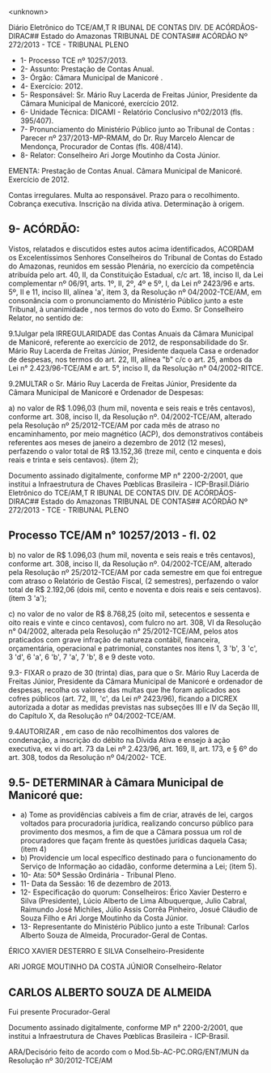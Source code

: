 &lt;unknown&gt;

Diário Eletrônico do TCE/AM,T R IBUNAL DE CONTAS DIV. DE ACÓRDÃOS-DIRAC## Estado do Amazonas TRIBUNAL DE CONTAS## ACÓRDÃO Nº 272/2013 - TCE - TRIBUNAL PLENO

- 1- Processo TCE nº 10257/2013.
- 2- Assunto: Prestação de Contas Anual.
- 3- Órgão: Câmara Municipal de Manicoré .
- 4- Exercício: 2012.
- 5-  Responsável: Sr.  Mário  Ruy  Lacerda  de  Freitas  Júnior,  Presidente  da  Câmara Municipal de Manicoré, exercício 2012.
- 6- Unidade Técnica: DICAMI - Relatório Conclusivo n°02/2013 (fls. 395/407).
- 7-  Pronunciamento  do Ministério  Público  junto  ao Tribunal  de  Contas :  Parecer  nº 237/2013-MP-RMAM, do Dr. Ruy  Marcelo  Alencar de  Mendonça, Procurador de Contas (fls. 408/414).
- 8- Relator: Conselheiro Ari Jorge Moutinho da Costa Júnior.

EMENTA: Prestação  de  Contas  Anual.  Câmara Municipal de Manicoré. Exercício de 2012.

Contas  irregulares.  Multa  ao  responsável.  Prazo para o recolhimento. Cobrança executiva. Inscrição na dívida ativa. Determinação à origem.

## 9- ACÓRDÃO:

Vistos, relatados e discutidos estes autos acima identificados,  ACORDAM os Excelentíssimos  Senhores  Conselheiros  do  Tribunal  de  Contas  do  Estado  do Amazonas, reunidos em sessão Plenária, no exercício da competência atribuída pelo art. 40, II, da Constituição Estadual, c/c art. 18, inciso II, da Lei complementar nº 06/91, arts. 1º,  II,  2º,  4º  e  5º,  I,  da  Lei  nº  2423/96  e  arts.  5º,  II  e  11,  inciso  III,  alínea  'a',  item  3,  da Resolução nº 04/2002-TCE/AM, em consonância com o pronunciamento do  Ministério Público  junto  a  este  Tribunal, à  unanimidade , nos  termos  do  voto  do  Exmo.  Sr Conselheiro Relator, no sentido de:

9.1Julgar  pela  IRREGULARIDADE das  Contas  Anuais  da  Câmara Municipal de Manicoré, referente ao exercício de 2012, de responsabilidade do Sr. Mário Ruy Lacerda de Freitas Júnior, Presidente daquela Casa e ordenador de despesas, nos termos do art. 22, III, alínea "b" c/c o art. 25, ambos da Lei n° 2.423/96-TCE/AM e art. 5°, inciso II, da Resolução n° 04/2002-RITCE.

9.2MULTAR o  Sr.  Mário  Ruy  Lacerda  de  Freitas  Júnior,  Presidente  da Câmara Municipal de Manicoré e Ordenador de Despesas:

a) no valor de R$ 1.096,03 (hum mil, noventa e seis reais e três centavos), conforme art. 308, inciso II, da Resolução  nº. 04/2002-TCE/AM,  alterado  pela Resolução nº 25/2012-TCE/AM por cada mês de atraso no encaminhamento, por meio magnético  (ACP),  dos  demonstrativos  contábeis  referentes  aos  meses  de  janeiro  a dezembro de 2012 (12 meses), perfazendo o valor total  de R$  13.152,36 (treze mil, cento e cinquenta e dois reais e trinta e seis centavos). (item 2);

Documento assinado digitalmente, conforme MP n° 2200-2/2001, que institui a Infraestrutura de Chaves Pœblicas Brasileira - ICP-Brasil.Diário Eletrônico do TCE/AM,T R IBUNAL DE CONTAS DIV. DE ACÓRDÃOS-DIRAC## Estado do Amazonas TRIBUNAL DE CONTAS## ACÓRDÃO Nº 272/2013 - TCE - TRIBUNAL PLENO

## Processo TCE/AM n° 10257/2013 - fl. 02

b) no valor de R$ 1.096,03 (hum mil, noventa e seis reais e três centavos), conforme art. 308, inciso II, da Resolução  nº. 04/2002-TCE/AM,  alterado  pela Resolução nº 25/2012-TCE/AM por cada semestre em que foi entregue com atraso o Relatório  de  Gestão  Fiscal,  (2  semestres),  perfazendo  o  valor  total  de R$  2.192,06 (dois mil, cento e noventa e dois reais e seis centavos). (item 3 'a');

c) no valor de no  valor de R$ 8.768,25 (oito  mil,  setecentos e sessenta e oito reais e vinte e cinco centavos), com fulcro no art. 308, VI da Resolução n° 04/2002, alterada pela Resolução n° 25/2012-TCE/AM, pelos atos praticados com grave infração de natureza contábil, financeira, orçamentária, operacional e patrimonial, constantes nos itens 1, 3 'b', 3 'c', 3 'd', 6 'a', 6 'b', 7 'a', 7 'b', 8 e 9 deste voto.

9.3- FIXAR o prazo de 30 (trinta) dias, para que o Sr. Mário Ruy Lacerda de Freitas Júnior, Presidente da Câmara Municipal de  Manicoré e ordenador de despesas, recolha os valores das multas que lhe foram aplicados aos cofres públicos (art. 72, III, 'c', da  Lei  nº  2423/96),  ficando  a  DICREX  autorizada  a  dotar  as  medidas  previstas  nas subseções III e IV da Seção III, do Capítulo X, da Resolução nº 04/2002-TCE/AM.

9.4AUTORIZAR , em caso de não recolhimentos dos valores de condenação, a inscrição do débito na Dívida Ativa e ensejo à ação executiva, ex vi do art. 73 da Lei nº 2.423/96,  art. 169,  II,  art. 173, e § 6º do art. 308,  todos da Resolução nº 04/2002- TCE.

## 9.5- DETERMINAR à Câmara Municipal de Manicoré que:

- a)  Tome  as  providências  cabíveis  a  fim  de  criar,  através  de  lei,  cargos voltados  para  procuradoria  jurídica,  realizando  concurso  público  para  provimento  dos mesmos, a fim de  que a Câmara possua um rol de procuradores que façam frente às questões jurídicas daquela Casa; (item 4)
- b)  Providencie  um  local  específico  destinado  para  o  funcionamento  do Serviço de Informação ao cidadão, conforme determina a Lei; (item 5).
- 10- Ata: 50ª Sessão Ordinária - Tribunal Pleno.
- 11- Data da Sessão: 16 de dezembro de 2013.
- 12- Especificação do quorum: Conselheiros: Érico Xavier Desterro e Silva (Presidente), Lúcio  Alberto  de  Lima  Albuquerque,  Julio  Cabral,  Raimundo  José  Michiles,  Júlio  Assis Corrêa Pinheiro, Josué Cláudio de Souza Filho e Ari Jorge Moutinho da Costa Júnior.
- 13- Representante do Ministério Público junto a este Tribunal: Carlos Alberto Souza de Almeida, Procurador-Geral de Contas.

ÉRICO XAVIER DESTERRO E SILVA Conselheiro-Presidente

ARI JORGE MOUTINHO DA COSTA JÚNIOR Conselheiro-Relator

## CARLOS ALBERTO SOUZA DE ALMEIDA

Fui presente Procurador-Geral

Documento assinado digitalmente, conforme MP n° 2200-2/2001, que institui a Infraestrutura de Chaves Pœblicas Brasileira - ICP-Brasil.

ARA/Decisório feito de acordo com o Mod.5b-AC-PC.ORG/ENT/MUN da Resolução nº 30/2012-TCE/AM